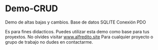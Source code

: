 # Demo-CRUD
Demo de altas bajas y cambios.
Base de datos SQLITE
Conexión PDO

Es para fines didacticos. Puedes utilizar esta demo como base para tus proyextos.
No olvides visitar www.alfredito.site
Para cualquier proyecto o grupo de trabajo no dudes en contactarme.
